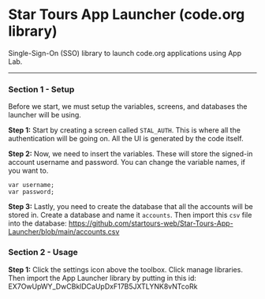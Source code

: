 # Star Tours App Launcher (code.org library)
Single-Sign-On (SSO) library to launch code.org applications using App Lab.

----
### Section 1 - Setup
Before we start, we must setup the variables, screens, and databases the launcher will be using.

**Step 1:** Start by creating a screen called `STAL_AUTH`. This is where all the authentication will be going on. All the UI is generated by the code itself.

**Step 2:** Now, we need to insert the variables. These will store the signed-in account username and password. You can change the variable names, if you want to.

```
var username;
var password;
```

**Step 3:** Lastly, you need to create the database that all the accounts will be stored in. Create a database and name it `accounts`. Then import this `csv` file into the database:
https://github.com/startours-web/Star-Tours-App-Launcher/blob/main/accounts.csv

### Section 2 - Usage
**Step 1:** Click the settings icon above the toolbox. Click manage libraries. Then import the App Launcher library by putting in this id: EX7OwUpWY_DwCBklDCaUpDxF17B5JXTLYNK8vNTcoRk
